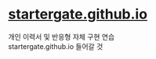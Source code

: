 # [startergate.github.io](startergate.github.io)
개인 이력서 및 반응형 자체 구현 연습<br>
startergate.github.io 들어갈 것
